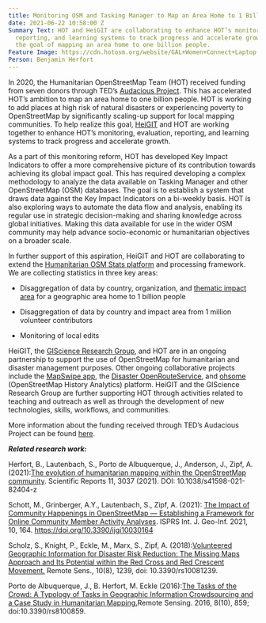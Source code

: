 ```yaml
---
title: Monitoring OSM and Tasking Manager to Map an Area Home to 1 Billion
date: 2021-06-22 10:58:00 Z
Summary Text: HOT and HeiGIT are collaborating to enhance HOT’s monitoring, evaluation,
  reporting, and learning systems to track progress and accelerate growth towards
  the goal of mapping an area home to one billion people.
Feature Image: https://cdn.hotosm.org/website/GAL+Women+Connect+Laptop.jpg
Person: Benjamin Herfort
---
```


In 2020, the Humanitarian OpenStreetMap Team (HOT) received funding from seven donors through TED’s [Audacious Project](https://audaciousproject.org/). This has accelerated HOT’s ambition to map an area home to one billion people. HOT is working to add places at high risk of natural disasters or experiencing poverty to OpenStreetMap by significantly scaling-up support for local mapping communities. To help realize this goal, [HeiGIT](https://heigit.org/) and HOT are working together to enhance HOT’s monitoring, evaluation, reporting, and learning systems to track progress and accelerate growth.

As a part of this monitoring reform, HOT has developed Key Impact Indicators to offer a more comprehensive picture of its contribution towards achieving its global impact goal. This has required developing a complex methodology to analyze the data available on Tasking Manager and other OpenStreetMap (OSM) databases. The goal is to establish a system that draws data against the Key Impact Indicators on a bi-weekly basis. HOT is also exploring ways to automate the data flow and analysis, enabling its regular use in strategic decision-making and sharing knowledge across global initiatives. Making this data available for use in the wider OSM community may help advance socio-economic or humanitarian objectives on a broader scale.

In further support of this aspiration, HeiGIT and HOT are collaborating to extend the [Humanitarian OSM Stats platform](https://humstats.heigit.org/) and processing framework. We are collecting statistics in three key areas:

* Disaggregation of data by country, organization, and [thematic impact area](https://www.hotosm.org/our-work) for a geographic area home to 1 billion people

* Disaggregation of data by country and impact area from 1 million volunteer contributors

* Monitoring of local edits

HeiGIT, the [GIScience Research Group](https://www.geog.uni-heidelberg.de/gis/index_en.html), and HOT are in an ongoing partnership to support the use of OpenStreetMap for humanitarian and disaster management purposes. Other ongoing collaborative projects include the [MapSwipe app](https://mapswipe.org/en/index.html), the [Disaster OpenRouteService](https://disaster.openrouteservice.org), and [ohsome](https://heigit.org/big-spatial-data-analytics-en/ohsome/) (OpenStreetMap History Analytics) platform. HeiGIT and the GIScience Research Group are further supporting HOT through activities related to teaching and outreach as well as through the development of new technologies, skills, workflows, and communities.

More information about the funding received through TED’s Audacious Project can be found [here](https://www.hotosm.org/audacious-faq).

***Related research work:***

Herfort, B., Lautenbach, S., Porto de Albuquerque, J., Anderson, J., Zipf, A. (2021):[The evolution of humanitarian mapping within the OpenStreetMap community](https://www.nature.com/articles/s41598-021-82404-z). Scientific Reports 11, 3037 (2021). DOI: 10.1038/s41598-021-82404-z

Schott, M., Grinberger, A.Y., Lautenbach, S., Zipf, A. (2021): [The Impact of Community Happenings in OpenStreetMap — Establishing a Framework for Online Community Member Activity Analyses](https://www.mdpi.com/2220-9964/10/3/164). ISPRS Int. J. Geo-Inf. 2021, 10, 164. https://doi.org/10.3390/ijgi10030164

Scholz, S., Knight, P., Eckle, M., Marx, S., Zipf, A. (2018):[Volunteered Geographic Information for Disaster Risk Reduction: The Missing Maps Approach and Its Potential within the Red Cross and Red Crescent Movement.](http://www.mdpi.com/2072-4292/10/8/1239) Remote Sens., 10(8), 1239, doi: 10.3390/rs10081239.

Porto de Albuquerque, J., B. Herfort, M. Eckle (2016):[The Tasks of the Crowd: A Typology of Tasks in Geographic Information Crowdsourcing and a Case Study in Humanitarian Mapping.](http://www.mdpi.com/2072-4292/8/10/859/)Remote Sensing. 2016, 8(10), 859; doi:10.3390/rs8100859.